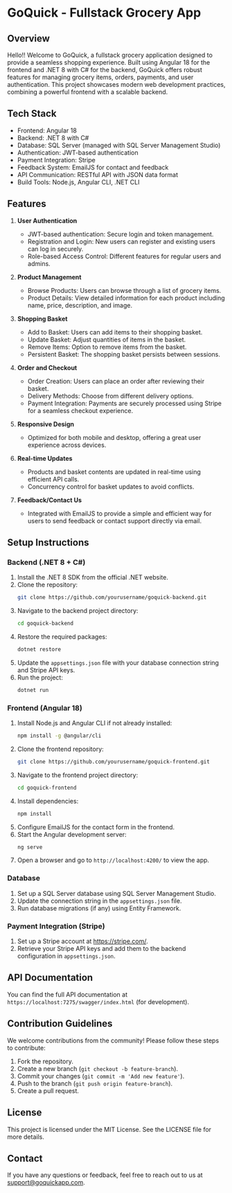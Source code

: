 # GoQuick - Fullstack Grocery App

## Overview
Hello!!
Welcome to GoQuick, a fullstack grocery application designed to provide a seamless shopping experience. Built using Angular 18 for the frontend and .NET 8 with C# for the backend, GoQuick offers robust features for managing grocery items, orders, payments, and user authentication. This project showcases modern web development practices, combining a powerful frontend with a scalable backend.

## Tech Stack

- Frontend: Angular 18
- Backend: .NET 8 with C#
- Database: SQL Server (managed with SQL Server Management Studio)
- Authentication: JWT-based authentication
- Payment Integration: Stripe
- Feedback System: EmailJS for contact and feedback
- API Communication: RESTful API with JSON data format
- Build Tools: Node.js, Angular CLI, .NET CLI

## Features

1. **User Authentication**

   - JWT-based authentication: Secure login and token management.
   - Registration and Login: New users can register and existing users can log in securely.
   - Role-based Access Control: Different features for regular users and admins.

2. **Product Management**

   - Browse Products: Users can browse through a list of grocery items.
   - Product Details: View detailed information for each product including name, price, description, and image.

3. **Shopping Basket**

   - Add to Basket: Users can add items to their shopping basket.
   - Update Basket: Adjust quantities of items in the basket.
   - Remove Items: Option to remove items from the basket.
   - Persistent Basket: The shopping basket persists between sessions.

4. **Order and Checkout**

   - Order Creation: Users can place an order after reviewing their basket.
   - Delivery Methods: Choose from different delivery options.
   - Payment Integration: Payments are securely processed using Stripe for a seamless checkout experience.

5. **Responsive Design**

   - Optimized for both mobile and desktop, offering a great user experience across devices.

6. **Real-time Updates**

   - Products and basket contents are updated in real-time using efficient API calls.
   - Concurrency control for basket updates to avoid conflicts.

7. **Feedback/Contact Us**
   - Integrated with EmailJS to provide a simple and efficient way for users to send feedback or contact support directly via email.

## Setup Instructions

### Backend (.NET 8 + C#)

1. Install the .NET 8 SDK from the official .NET website.
2. Clone the repository:
   ```bash
   git clone https://github.com/yourusername/goquick-backend.git
   ```
3. Navigate to the backend project directory:
   ```bash
   cd goquick-backend
   ```
4. Restore the required packages:
   ```bash
   dotnet restore
   ```
5. Update the `appsettings.json` file with your database connection string and Stripe API keys.
6. Run the project:
   ```bash
   dotnet run
   ```

### Frontend (Angular 18)

1. Install Node.js and Angular CLI if not already installed:
   ```bash
   npm install -g @angular/cli
   ```
2. Clone the frontend repository:
   ```bash
   git clone https://github.com/yourusername/goquick-frontend.git
   ```
3. Navigate to the frontend project directory:
   ```bash
   cd goquick-frontend
   ```
4. Install dependencies:
   ```bash
   npm install
   ```
5. Configure EmailJS for the contact form in the frontend.
6. Start the Angular development server:
   ```bash
   ng serve
   ```
7. Open a browser and go to `http://localhost:4200/` to view the app.

### Database

1. Set up a SQL Server database using SQL Server Management Studio.
2. Update the connection string in the `appsettings.json` file.
3. Run database migrations (if any) using Entity Framework.

### Payment Integration (Stripe)

1. Set up a Stripe account at https://stripe.com/.
2. Retrieve your Stripe API keys and add them to the backend configuration in `appsettings.json`.

## API Documentation

You can find the full API documentation at `https://localhost:7275/swagger/index.html` (for development).

## Contribution Guidelines

We welcome contributions from the community! Please follow these steps to contribute:

1. Fork the repository.
2. Create a new branch (`git checkout -b feature-branch`).
3. Commit your changes (`git commit -m 'Add new feature'`).
4. Push to the branch (`git push origin feature-branch`).
5. Create a pull request.

## License

This project is licensed under the MIT License. See the LICENSE file for more details.

## Contact

If you have any questions or feedback, feel free to reach out to us at support@goquickapp.com.
